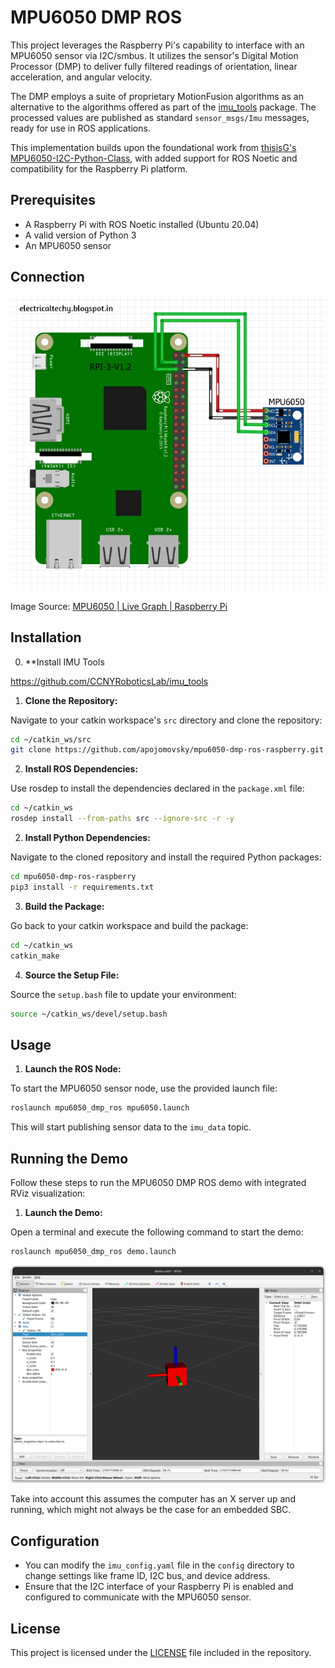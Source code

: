 # MPU6050 DMP ROS

This project leverages the Raspberry Pi's capability to interface with an MPU6050 sensor via I2C/smbus. It utilizes the sensor's Digital Motion Processor (DMP) to deliver fully filtered readings of orientation, linear acceleration, and angular velocity.

The DMP employs a suite of proprietary MotionFusion algorithms as an alternative to the algorithms offered as part of the [imu_tools](https://github.com/CCNYRoboticsLab/imu_tools) package. The processed values are published as standard `sensor_msgs/Imu` messages, ready for use in ROS applications.

This implementation builds upon the foundational work from [thisisG's MPU6050-I2C-Python-Class](https://github.com/thisisG/MPU6050-I2C-Python-Class), with added support for ROS Noetic and compatibility for the Raspberry Pi platform.

## Prerequisites

- A Raspberry Pi with ROS Noetic installed (Ubuntu 20.04)
- A valid version of Python 3
- An MPU6050 sensor

## Connection

![MPU6050 with Raspberry Pi](resources/mpu6050_raspberry.png)

Image Source: [MPU6050 | Live Graph | Raspberry Pi](https://sparkfun.hackster.io/absoluteAbu/mpu6050-live-graph-raspberry-pi-637112)

## Installation

0. **Install IMU Tools

https://github.com/CCNYRoboticsLab/imu_tools

1. **Clone the Repository:**

Navigate to your catkin workspace's `src` directory and clone the repository:

```bash
cd ~/catkin_ws/src
git clone https://github.com/apojomovsky/mpu6050-dmp-ros-raspberry.git
```

2. **Install ROS Dependencies:**

Use rosdep to install the dependencies declared in the `package.xml` file:

```bash
cd ~/catkin_ws
rosdep install --from-paths src --ignore-src -r -y
```

2. **Install Python Dependencies:**

Navigate to the cloned repository and install the required Python packages:

```bash
cd mpu6050-dmp-ros-raspberry
pip3 install -r requirements.txt
```

3. **Build the Package:**

Go back to your catkin workspace and build the package:


```bash
cd ~/catkin_ws
catkin_make
```

4. **Source the Setup File:**

Source the `setup.bash` file to update your environment:

```bash
source ~/catkin_ws/devel/setup.bash
```

## Usage

1. **Launch the ROS Node:**

To start the MPU6050 sensor node, use the provided launch file:

```bash
roslaunch mpu6050_dmp_ros mpu6050.launch
```

This will start publishing sensor data to the `imu_data` topic.

## Running the Demo

Follow these steps to run the MPU6050 DMP ROS demo with integrated RViz visualization:

1. **Launch the Demo:**

Open a terminal and execute the following command to start the demo:

```bash
roslaunch mpu6050_dmp_ros demo.launch
```

![RViz demo](resources/demo.png)

Take into account this assumes the computer has an X server up and running, which might not always be the case for an embedded SBC.

## Configuration

- You can modify the `imu_config.yaml` file in the `config` directory to change settings like frame ID, I2C bus, and device address.
- Ensure that the I2C interface of your Raspberry Pi is enabled and configured to communicate with the MPU6050 sensor.

## License

This project is licensed under the [LICENSE](LICENSE) file included in the repository.
